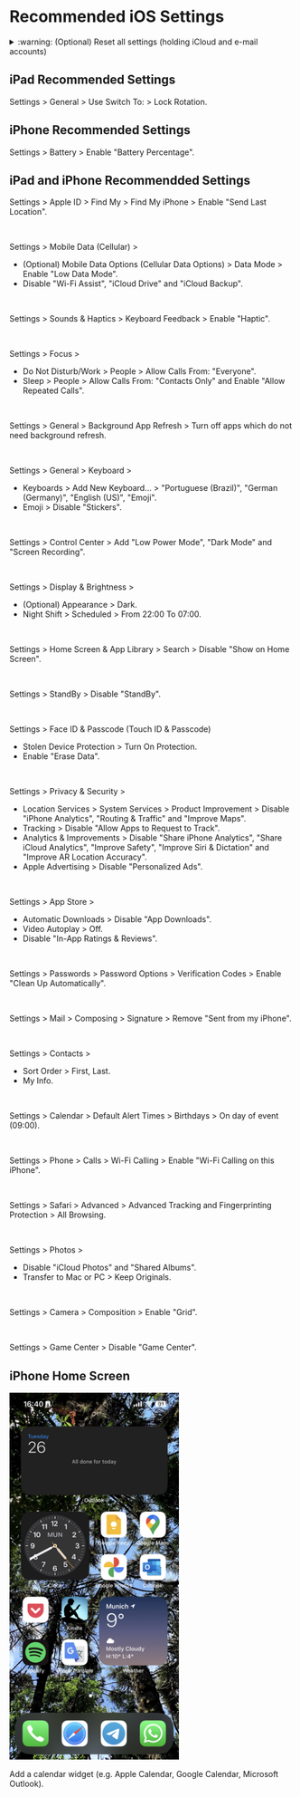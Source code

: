 # Recommended iOS Settings

<details>
  <summary>:warning: (Optional) Reset all settings (holding iCloud and e-mail accounts)</summary>
  Settings > General > Transfer or Reset iPhone > Reset > Reset All Settings.
</details>

## iPad Recommended Settings

Settings > General > Use Switch To: > Lock Rotation.

## iPhone Recommended Settings

Settings > Battery > Enable "Battery Percentage".

## iPad and iPhone Recommendded Settings

Settings > Apple ID > Find My > Find My iPhone > Enable "Send Last Location".

<br>

Settings > Mobile Data (Cellular) >

- (Optional) Mobile Data Options (Cellular Data Options) > Data Mode > Enable "Low Data Mode".
- Disable "Wi-Fi Assist", "iCloud Drive" and "iCloud Backup".

<br>

Settings > Sounds & Haptics > Keyboard Feedback > Enable "Haptic".

<br>

Settings > Focus >

- Do Not Disturb/Work > People > Allow Calls From: "Everyone".
- Sleep > People > Allow Calls From: "Contacts Only" and Enable "Allow Repeated Calls".

<br>

Settings > General > Background App Refresh > Turn off apps which do not need background refresh.

<br>

Settings > General > Keyboard >

- Keyboards > Add New Keyboard… > "Portuguese (Brazil)", "German (Germany)", "English (US)", "Emoji".
- Emoji > Disable "Stickers".

<br>

Settings > Control Center > Add "Low Power Mode", "Dark Mode" and "Screen Recording".

<br>

Settings > Display & Brightness >

- (Optional) Appearance > Dark.
- Night Shift > Scheduled > From 22:00 To 07:00.

<br>

Settings > Home Screen & App Library > Search > Disable "Show on Home Screen".

<br>

Settings > StandBy > Disable "StandBy".

<br>

Settings > Face ID & Passcode (Touch ID & Passcode)

- Stolen Device Protection > Turn On Protection.
- Enable "Erase Data".

<br>

Settings > Privacy & Security >

- Location Services > System Services > Product Improvement > Disable "iPhone Analytics", "Routing & Traffic" and "Improve Maps".
- Tracking > Disable "Allow Apps to Request to Track".
- Analytics & Improvements > Disable "Share iPhone Analytics", "Share iCloud Analytics", "Improve Safety", "Improve Siri & Dictation" and "Improve AR Location Accuracy".
- Apple Advertising > Disable "Personalized Ads".

<br>

Settings > App Store >

- Automatic Downloads > Disable "App Downloads".
- Video Autoplay > Off.
- Disable "In-App Ratings & Reviews".

<br>

Settings > Passwords > Password Options > Verification Codes > Enable "Clean Up Automatically".

<br>

Settings > Mail > Composing > Signature > Remove "Sent from my iPhone".

<br>

Settings > Contacts >

- Sort Order > First, Last.
- My Info.

<br>

Settings > Calendar > Default Alert Times > Birthdays > On day of event (09:00).

<br>

Settings > Phone > Calls > Wi-Fi Calling > Enable "Wi-Fi Calling on this iPhone".

<br>

Settings > Safari > Advanced > Advanced Tracking and Fingerprinting Protection > All Browsing.

<br>

Settings > Photos >

- Disable "iCloud Photos" and "Shared Albums".
- Transfer to Mac or PC > Keep Originals.

<br>

Settings > Camera > Composition > Enable "Grid".

<br>

Settings > Game Center > Disable "Game Center".

## iPhone Home Screen

<p align="left">
<img src="./media/iphone-home-screen.png" width=300>
</p>

Add a calendar widget (e.g. Apple Calendar, Google Calendar, Microsoft Outlook).
